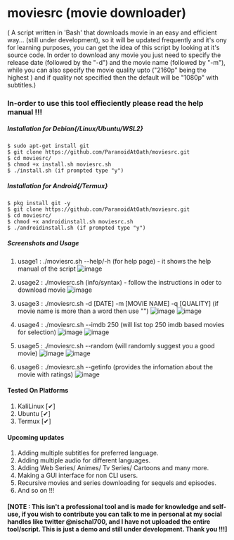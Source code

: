 # moviesrc (movie downloader)
( A script written in 'Bash' that downloads movie in an easy and efficient way... (still under development), so it will be updated frequently and it's ony for learning purposes, you can get the idea of this script by looking at it's source code. In order to download any movie you just need to specify the release date (followed by the "-d") and the movie name (followed by "-m"), while you can also specify the movie quality upto ("2160p" being the highest ) and if quality not specified then the default will be "1080p" with subtitles.)

### In-order to use this tool effieciently please read the help manual !!!
##### Installation for Debian{/Linux/Ubuntu/WSL2}
	$ sudo apt-get install git
	$ git clone https://github.com/ParanoidAtOath/moviesrc.git
	$ cd moviesrc/
	$ chmod +x install.sh moviesrc.sh
	$ ./install.sh (if prompted type "y")

##### Installation for Android{/Termux}
	$ pkg install git -y
	$ git clone https://github.com/ParanoidAtOath/moviesrc.git
	$ cd moviesrc/
	$ chmod +x androidinstall.sh moviesrc.sh
	$ ./androidinstall.sh (if prompted type "y")

##### Screenshots and Usage
1. usage1 : ./moviesrc.sh --help/-h (for help page) - it shows the help manual of the script
![image](https://user-images.githubusercontent.com/92677594/192524250-f469db2a-c45e-48ee-897e-ff85737e1f07.png)

2. usage2 : ./moviesrc.sh (info/syntax) - follow the instructions in oder to download movie
![image](https://user-images.githubusercontent.com/92677594/192524526-6973ab51-57df-4e8e-bf9b-8d45f05e4e39.png)

3. usage3 : ./moviesrc.sh -d [DATE] -m [MOVIE NAME] -q [QUALITY] (if movie name is more than a word then use "")
![image](https://user-images.githubusercontent.com/92677594/192529487-45b03831-81b2-475a-8775-eb671642e49c.png)
![image](https://user-images.githubusercontent.com/92677594/192530189-bf2f910b-871b-4074-93f6-a03358a10220.png)

4. usage4 : ./moviesrc.sh --imdb 250 (will list top 250 imdb based movies for selection)
![image](https://user-images.githubusercontent.com/92677594/192530696-d31c840b-906f-4011-b6c9-18e269f66aa1.png)
![image](https://user-images.githubusercontent.com/92677594/192530966-44802a00-2525-4dc2-9750-841a787c15d0.png)

5. usage5 : ./moviesrc.sh --random (will randomly suggest you a good movie)
![image](https://user-images.githubusercontent.com/92677594/192531215-8ca87315-9157-454a-9980-e6a9cb48a0c0.png)
![image](https://user-images.githubusercontent.com/92677594/192531603-e3b5ea9c-d752-40f4-9c4f-e5b9eda4da93.png)

6. usage6 : ./moviesrc.sh --getinfo (provides the infomation about the movie with ratings)
![image](https://user-images.githubusercontent.com/92677594/192532039-ec808634-77eb-42da-a11b-7ea1fb1d355a.png)

#### Tested On Platforms
1. KaliLinux  [✔]
2. Ubuntu     [✔]
3. Termux     [✔]

#### Upcoming updates
1. Adding multiple subtitles for preferred language.
2. Adding multiple audio for different languages.
3. Adding Web Series/ Animes/ Tv Series/ Cartoons and many more.
4. Making a GUI interface for non CLI users.
5. Recursive movies and series downloading for sequels and episodes.
6. And so on !!!

#### [NOTE : This isn't a professional tool and is made for knowledge and self-use, if you wish to contribute you can talk to me in personal at my social handles like twitter @nischal700, and I have not uploaded the entire tool/script. This is just a demo and still under development. Thank you !!!]
